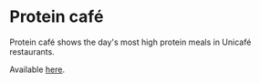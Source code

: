 # Protein café

Protein café shows the day's most high protein meals in Unicafé restaurants.

Available [here](https://sumire-io.github.io/proteincafe/).